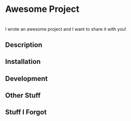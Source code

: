 # Awesome Project <h1>

I wrote an awesome project and I want to share it with you!

## Description

## Installation

## Development

## Other Stuff

## Stuff I Forgot
